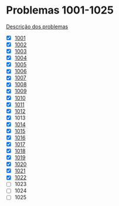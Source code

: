 # Problemas 1001-1025

[Descrição dos problemas](https://www.urionlinejudge.com.br/judge/pt/problems/all?page=1)


  - [x] [1001](1001.poti)
  - [x] [1002](1002.poti)
  - [X] [1003](1003.poti)
  - [X] [1004](1004.poti)
  - [X] [1005](1005.poti)
  - [X] [1006](1006.poti)
  - [X] [1007](1007.poti)
  - [X] [1008](1008.poti)
  - [X] [1009](1009.poti)
  - [X] [1010](1010.poti)
  - [X] [1011](1011.poti)
  - [X] [1012](1012.poti)
  - [X] 1013
  - [x] [1014](1014.poti)
  - [X] [1015](1015.poti)
  - [X] [1016](1016.poti)
  - [X] [1017](1017.poti)
  - [X] [1018](1018.poti)
  - [X] [1019](1019.poti)
  - [X] [1020](1020.poti)
  - [X] [1021](1021.poti)
  - [X] [1022](1022.poti)
  - [ ] 1023
  - [ ] 1024
  - [ ] 1025
